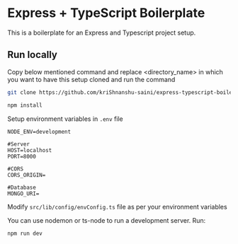 # Express + TypeScript Boilerplate

This is a boilerplate for an Express and Typescript project setup.

## Run locally

Copy below mentioned command and replace <directory_name> in which you want to have this setup cloned and run the command

```bash
git clone https://github.com/kriShnanshu-saini/express-typescript-boilerplate.git <directory_name>
```

```bash
npm install
```

Setup environment variables in `.env` file

```env
NODE_ENV=development

#Server
HOST=localhost
PORT=8000

#CORS
CORS_ORIGIN=

#Database
MONGO_URI=
```

Modify `src/lib/config/envConfig.ts` file as per your environment variables

You can use nodemon or ts-node to run a development server. Run:

```bash
npm run dev
```

